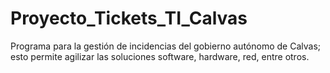 # Proyecto_Tickets_TI_Calvas
Programa para la gestión de incidencias del gobierno autónomo de Calvas; esto permite agilizar las soluciones software, hardware, red, entre otros.
